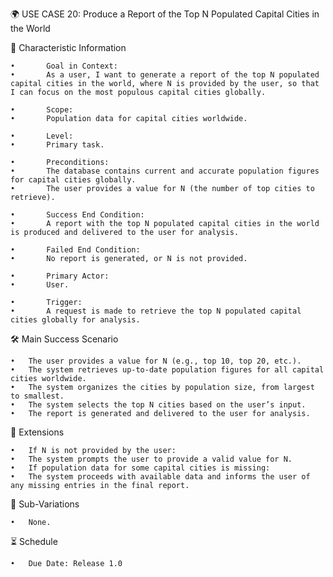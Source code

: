 🌍 USE CASE 20: Produce a Report of the Top N Populated Capital Cities in the World

📌 Characteristic Information

	•       Goal in Context:
	•       As a user, I want to generate a report of the top N populated capital cities in the world, where N is provided by the user, so that I can focus on the most populous capital cities globally.
	
    •       Scope:
	•       Population data for capital cities worldwide.
	
    •       Level:
	•       Primary task.
	
    •       Preconditions:
	•       The database contains current and accurate population figures for capital cities globally.
	•       The user provides a value for N (the number of top cities to retrieve).
	
    •       Success End Condition:
	•       A report with the top N populated capital cities in the world is produced and delivered to the user for analysis.
	
    •       Failed End Condition:
	•       No report is generated, or N is not provided.
	
    •       Primary Actor:
	•       User.
	
    •       Trigger:
	•       A request is made to retrieve the top N populated capital cities globally for analysis.

🛠 Main Success Scenario

	•	The user provides a value for N (e.g., top 10, top 20, etc.).
	•	The system retrieves up-to-date population figures for all capital cities worldwide.
	•	The system organizes the cities by population size, from largest to smallest.
	•	The system selects the top N cities based on the user’s input.
	•	The report is generated and delivered to the user for analysis.

🚨 Extensions

	•	If N is not provided by the user:
	•	The system prompts the user to provide a valid value for N.
	•	If population data for some capital cities is missing:
	•	The system proceeds with available data and informs the user of any missing entries in the final report.

🔀 Sub-Variations

	•	None.

⏳ Schedule

	•	Due Date: Release 1.0

